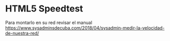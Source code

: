 # HTML5 Speedtest
Para montarlo en su red revisar el manual https://www.sysadminsdecuba.com/2018/04/sysadmin-medir-la-velocidad-de-nuestra-red/
